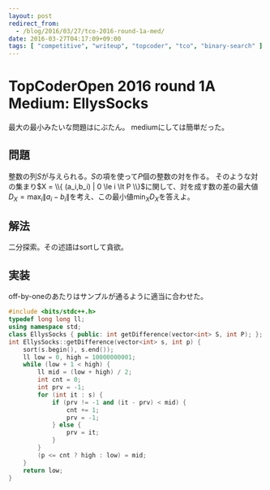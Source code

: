 ```yaml
---
layout: post
redirect_from:
  - /blog/2016/03/27/tco-2016-round-1a-med/
date: 2016-03-27T04:17:09+09:00
tags: [ "competitive", "writeup", "topcoder", "tco", "binary-search" ]
---
```


# TopCoderOpen 2016 round 1A Medium: EllysSocks

最大の最小みたいな問題はにぶたん。
mediumにしては簡単だった。

## 問題

整数の列$S$が与えられる。$S$の項を使って$P$個の整数の対を作る。
そのような対の集まり$X = \\{ (a_i,b_i) | 0 \le i \lt P \\}$に関して、対を成す数の差の最大値$D_X = \max_i \| a_i - b_i \|$を考え、この最小値$\min_X D_X$を答えよ。

## 解法

二分探索。その述語はsortして貪欲。

## 実装

off-by-oneのあたりはサンプルが通るように適当に合わせた。

``` c++
#include <bits/stdc++.h>
typedef long long ll;
using namespace std;
class EllysSocks { public: int getDifference(vector<int> S, int P); };
int EllysSocks::getDifference(vector<int> s, int p) {
    sort(s.begin(), s.end());
    ll low = 0, high = 10000000001;
    while (low + 1 < high) {
        ll mid = (low + high) / 2;
        int cnt = 0;
        int prv = -1;
        for (int it : s) {
            if (prv != -1 and (it - prv) < mid) {
                cnt += 1;
                prv = -1;
            } else {
                prv = it;
            }
        }
        (p <= cnt ? high : low) = mid;
    }
    return low;
}
```
